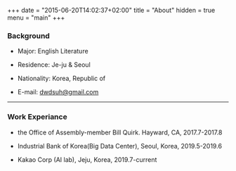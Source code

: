 +++
date = "2015-06-20T14:02:37+02:00"
title = "About"
hidden = true
menu = "main"
+++

### Background

 + Major: English Literature

 + Residence: Je-ju & Seoul

 + Nationality: Korea, Republic of

 + E-mail: dwdsuh@gmail.com

 
***

### Work Experiance

+ the Office of Assembly-member Bill Quirk. Hayward, CA, 2017.7-2017.8

+ Industrial Bank of Korea(Big Data Center), Seoul, Korea, 2019.5-2019.6

+ Kakao Corp (AI lab), Jeju, Korea, 2019.7-current


